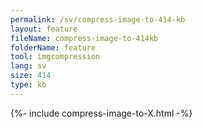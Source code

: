 ```yaml
---
permalink: /sv/compress-image-to-414-kb
layout: feature
fileName: compress-image-to-414kb
folderName: feature
tool: imgcompression
lang: sv
size: 414
type: kb
---
```


{%- include compress-image-to-X.html -%}
